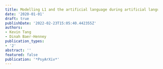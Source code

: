```yaml
---
title: Modelling L1 and the artificial language during artificial language learning
date: '2020-01-01'
draft: true
publishDate: '2022-02-23T15:05:40.442355Z'
authors:
- Kevin Tang
- Dinah Baer-Henney
publication_types:
- '2'
abstract: ''
featured: false
publication: '*PsyArXiv*'
---
```


